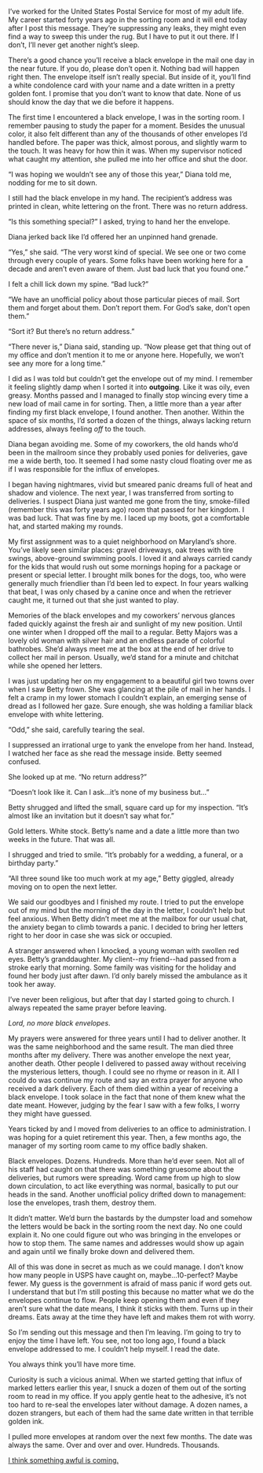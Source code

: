 I’ve worked for the United States Postal Service for most of my adult life. My career started forty years ago in the sorting room and it will end today after I post this message. They’re suppressing any leaks, they might even find a way to sweep this under the rug. But I have to put it out there. If I don’t, I’ll never get another night’s sleep.

There’s a good chance you’ll receive a black envelope in the mail one day in the near future. If you do, please don’t open it. Nothing bad will happen right then. The envelope itself isn’t really special. But inside of it, you’ll find a white condolence card with your name and a date written in a pretty golden font. I promise that you don’t want to know that date. None of us should know the day that we die before it happens.

The first time I encountered a black envelope, I was in the sorting room. I remember pausing to study the paper for a moment. Besides the unusual color, it also felt different than any of the thousands of other envelopes I’d handled before. The paper was thick, almost porous, and slightly warm to the touch. It was heavy for how thin it was. When my supervisor noticed what caught my attention, she pulled me into her office and shut the door.

“I was hoping we wouldn’t see any of those this year,” Diana told me, nodding for me to sit down.

I still had the black envelope in my hand. The recipient’s address was printed in clean, white lettering on the front. There was no return address.

“Is this something special?” I asked, trying to hand her the envelope.

Diana jerked back like I’d offered her an unpinned hand grenade.

“Yes,” she said. “The very worst kind of special. We see one or two come through every couple of years. Some folks have been working here for a decade and aren’t even aware of them. Just bad luck that you found one.”

I felt a chill lick down my spine. “Bad luck?”

“We have an unofficial policy about those particular pieces of mail. Sort them and forget about them. Don’t report them. For God’s sake, don’t open them.”

“Sort it? But there’s no return address.”

“There never is,” Diana said, standing up. “Now please get that thing out of my office and don’t mention it to me or anyone here. Hopefully, we won’t see any more for a long time.”

I did as I was told but couldn’t get the envelope out of my mind. I remember it feeling slightly damp when I sorted it into **outgoing**. Like it was oily, even greasy. Months passed and I managed to finally stop wincing every time a new load of mail came in for sorting. Then, a little more than a year after finding my first black envelope, I found another. Then another. Within the space of six months, I’d sorted a dozen of the things, always lacking return addresses, always feeling *off* to the touch.

Diana began avoiding me. Some of my coworkers, the old hands who’d been in the mailroom since they probably used ponies for deliveries, gave me a wide berth, too. It seemed I had some nasty cloud floating over me as if I was responsible for the influx of envelopes.

I began having nightmares, vivid but smeared panic dreams full of heat and shadow and violence. The next year, I was transferred from sorting to deliveries. I suspect Diana just wanted me gone from the tiny, smoke-filled (remember this was forty years ago) room that passed for her kingdom. I was bad luck. That was fine by me. I laced up my boots, got a comfortable hat, and started making my rounds.

My first assignment was to a quiet neighborhood on Maryland’s shore. You’ve likely seen similar places: gravel driveways, oak trees with tire swings, above-ground swimming pools. I loved it and always carried candy for the kids that would rush out some mornings hoping for a package or present or special letter. I brought milk bones for the dogs, too, who were generally much friendlier than I’d been led to expect. In four years walking that beat, I was only chased by a canine once and when the retriever caught me, it turned out that she just wanted to play.

Memories of the black envelopes and my coworkers’ nervous glances faded quickly against the fresh air and sunlight of my new position. Until one winter when I dropped off the mail to a regular. Betty Majors was a lovely old woman with silver hair and an endless parade of colorful bathrobes. She’d always meet me at the box at the end of her drive to collect her mail in person. Usually, we’d stand for a minute and chitchat while she opened her letters.

I was just updating her on my engagement to a beautiful girl two towns over when I saw Betty frown. She was glancing at the pile of mail in her hands. I felt a cramp in my lower stomach I couldn’t explain, an emerging sense of dread as I followed her gaze. Sure enough, she was holding a familiar black envelope with white lettering.

“Odd,” she said, carefully tearing the seal.

I suppressed an irrational urge to yank the envelope from her hand. Instead, I watched her face as she read the message inside. Betty seemed confused.

She looked up at me. “No return address?”

“Doesn’t look like it. Can I ask...it’s none of my business but…”

Betty shrugged and lifted the small, square card up for my inspection. “It’s almost like an invitation but it doesn’t say what for.”

Gold letters. White stock. Betty’s name and a date a little more than two weeks in the future. That was all.

I shrugged and tried to smile. “It’s probably for a wedding, a funeral, or a birthday party.”

“All three sound like too much work at my age,” Betty giggled, already moving on to open the next letter.

We said our goodbyes and I finished my route. I tried to put the envelope out of my mind but the morning of the day in the letter, I couldn’t help but feel anxious. When Betty didn’t meet me at the mailbox for our usual chat, the anxiety began to climb towards a panic. I decided to bring her letters right to her door in case she was sick or occupied.

A stranger answered when I knocked, a young woman with swollen red eyes. Betty’s granddaughter. My client--my friend--had passed from a stroke early that morning. Some family was visiting for the holiday and found her body just after dawn. I’d only barely missed the ambulance as it took her away.

I’ve never been religious, but after that day I started going to church. I always repeated the same prayer before leaving.

*Lord, no more black envelopes*.

My prayers were answered for three years until I had to deliver another. It was the same neighborhood and the same result. The man died three months after my delivery. There was another envelope the next year, another death. Other people I delivered to passed away without receiving the mysterious letters, though. I could see no rhyme or reason in it. All I could do was continue my route and say an extra prayer for anyone who received a dark delivery. Each of them died within a year of receiving a black envelope. I took solace in the fact that none of them knew what the date meant. However, judging by the fear I saw with a few folks, I worry they might have guessed.

Years ticked by and I moved from deliveries to an office to administration. I was hoping for a quiet retirement this year. Then, a few months ago, the manager of my sorting room came to my office badly shaken.

Black envelopes. Dozens. Hundreds. More than he’d ever seen. Not all of his staff had caught on that there was something gruesome about the deliveries, but rumors were spreading. Word came from up high to slow down circulation, to act like everything was normal, basically to put our heads in the sand. Another unofficial policy drifted down to management: lose the envelopes, trash them, destroy them.

It didn’t matter. We’d burn the bastards by the dumpster load and somehow the letters would be back in the sorting room the next day. No one could explain it. No one could figure out who was bringing in the envelopes or how to stop them. The same names and addresses would show up again and again until we finally broke down and delivered them.

All of this was done in secret as much as we could manage. I don’t know how many people in USPS have caught on, maybe...10-perfect? Maybe fewer. My guess is the government is afraid of mass panic if word gets out. I understand that but I’m still posting this because no matter what we do the envelopes continue to flow. People keep opening them and even if they aren’t sure what the date means, I think it sticks with them. Turns up in their dreams. Eats away at the time they have left and makes them rot with worry.

So I’m sending out this message and then I’m leaving. I’m going to try to enjoy the time I have left. You see, not too long ago, I found a black envelope addressed to me. I couldn’t help myself. I read the date.

You always think you’ll have more time.

Curiosity is such a vicious animal. When we started getting that influx of marked letters earlier this year, I snuck a dozen of them out of the sorting room to read in my office. If you apply gentle heat to the adhesive, it’s not too hard to re-seal the envelopes later without damage. A dozen names, a dozen strangers, but each of them had the same date written in that terrible golden ink.

I pulled more envelopes at random over the next few months. The date was always the same. Over and over and over. Hundreds. Thousands.

[I think something awful is coming.](https://www.reddit.com/r/Grand_Theft_Motto/comments/emzy3b/the_stories/)